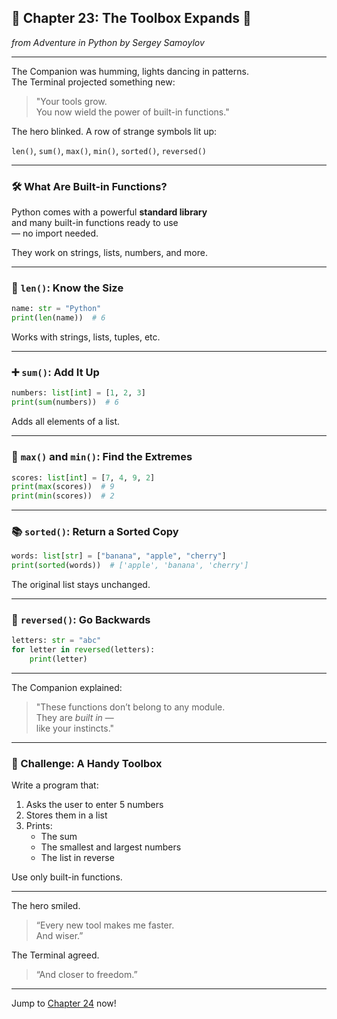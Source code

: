## 🧰 Chapter 23: The Toolbox Expands 🔧  
*from Adventure in Python by Sergey Samoylov*

---

The Companion was humming, lights dancing in patterns.  
The Terminal projected something new:

> "Your tools grow.  
> You now wield the power of built-in functions."

The hero blinked. A row of strange symbols lit up:

`len()`, `sum()`, `max()`, `min()`, `sorted()`, `reversed()`

---

### 🛠 What Are Built-in Functions?

Python comes with a powerful **standard library**  
and many built-in functions ready to use  
— no import needed.

They work on strings, lists, numbers, and more.

---

### 📏 `len()`: Know the Size

```python
name: str = "Python"
print(len(name))  # 6
```

Works with strings, lists, tuples, etc.

---

### ➕ `sum()`: Add It Up

```python
numbers: list[int] = [1, 2, 3]
print(sum(numbers))  # 6
```

Adds all elements of a list.

---

### 🥇 `max()` and `min()`: Find the Extremes

```python
scores: list[int] = [7, 4, 9, 2]
print(max(scores))  # 9
print(min(scores))  # 2
```

---

### 📚 `sorted()`: Return a Sorted Copy

```python
words: list[str] = ["banana", "apple", "cherry"]
print(sorted(words))  # ['apple', 'banana', 'cherry']
```

The original list stays unchanged.

---

### 🔁 `reversed()`: Go Backwards

```python
letters: str = "abc"
for letter in reversed(letters):
    print(letter)
```

---

The Companion explained:

> "These functions don’t belong to any module.  
> They are *built in* —  
> like your instincts."

---

### 🧠 Challenge: A Handy Toolbox

Write a program that:

1. Asks the user to enter 5 numbers  
2. Stores them in a list  
3. Prints:
   - The sum
   - The smallest and largest numbers
   - The list in reverse

Use only built-in functions.

---

The hero smiled.

> “Every new tool makes me faster.  
> And wiser.”

The Terminal agreed.

> “And closer to freedom.”

---

Jump to [Chapter 24](Chapter_24.md) now!
